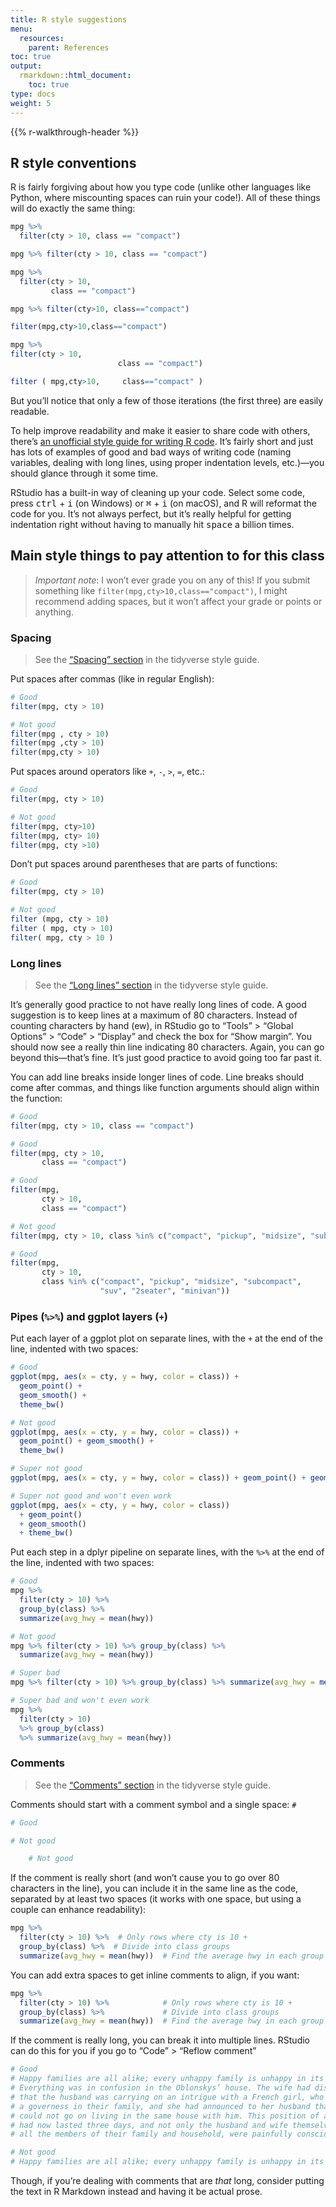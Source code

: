 ```yaml
---
title: R style suggestions 
menu:
  resources:
    parent: References
toc: true
output:
  rmarkdown::html_document:
    toc: true
type: docs
weight: 5
---
```


{{% r-walkthrough-header %}}

## R style conventions

R is fairly forgiving about how you type code (unlike other languages like Python, where miscounting spaces can ruin your code!). All of these things will do exactly the same thing:

<div class="rounded">

``` r
mpg %>% 
  filter(cty > 10, class == "compact")

mpg %>% filter(cty > 10, class == "compact")

mpg %>% 
  filter(cty > 10, 
         class == "compact")

mpg %>% filter(cty>10, class=="compact")

filter(mpg,cty>10,class=="compact")

mpg %>% 
filter(cty > 10, 
                        class == "compact")

filter ( mpg,cty>10,     class=="compact" )
```

</div>

But you’ll notice that only a few of those iterations (the first three) are easily readable.

To help improve readability and make it easier to share code with others, there’s [an unofficial style guide for writing R code](https://style.tidyverse.org/index.html). It’s fairly short and just has lots of examples of good and bad ways of writing code (naming variables, dealing with long lines, using proper indentation levels, etc.)—you should glance through it some time.

RStudio has a built-in way of cleaning up your code. Select some code, press <kbd>ctrl</kbd> + <kbd>i</kbd> (on Windows) or <kbd>⌘</kbd> + <kbd>i</kbd> (on macOS), and R will reformat the code for you. It’s not always perfect, but it’s really helpful for getting indentation right without having to manually hit <kbd>space</kbd> a billion times.

## Main style things to pay attention to for this class

> *Important note*: I won’t ever grade you on any of this! If you submit something like `filter(mpg,cty>10,class=="compact")`, I might recommend adding spaces, but it won’t affect your grade or points or anything.

### Spacing

> See the [“Spacing” section](https://style.tidyverse.org/syntax.html#spacing) in the tidyverse style guide.

Put spaces after commas (like in regular English):

<div class="rounded">

``` r
# Good
filter(mpg, cty > 10)

# Not good
filter(mpg , cty > 10)
filter(mpg ,cty > 10)
filter(mpg,cty > 10)
```

</div>

Put spaces around operators like `+`, `-`, `>`, `=`, etc.:

<div class="rounded">

``` r
# Good
filter(mpg, cty > 10)

# Not good
filter(mpg, cty>10)
filter(mpg, cty> 10)
filter(mpg, cty >10)
```

</div>

Don’t put spaces around parentheses that are parts of functions:

<div class="rounded">

``` r
# Good
filter(mpg, cty > 10)

# Not good
filter (mpg, cty > 10)
filter ( mpg, cty > 10)
filter( mpg, cty > 10 )
```

</div>

### Long lines

> See the [“Long lines” section](https://style.tidyverse.org/syntax.html#long-lines) in the tidyverse style guide.

It’s generally good practice to not have really long lines of code. A good suggestion is to keep lines at a maximum of 80 characters. Instead of counting characters by hand (ew), in RStudio go to “Tools” \> “Global Options” \> “Code” \> “Display” and check the box for “Show margin”. You should now see a really thin line indicating 80 characters. Again, you can go beyond this—that’s fine. It’s just good practice to avoid going too far past it.

You can add line breaks inside longer lines of code. Line breaks should come after commas, and things like function arguments should align within the function:

<div class="rounded">

``` r
# Good
filter(mpg, cty > 10, class == "compact")

# Good
filter(mpg, cty > 10, 
       class == "compact")

# Good
filter(mpg,
       cty > 10,
       class == "compact")

# Not good
filter(mpg, cty > 10, class %in% c("compact", "pickup", "midsize", "subcompact", "suv", "2seater", "minivan"))

# Good
filter(mpg, 
       cty > 10, 
       class %in% c("compact", "pickup", "midsize", "subcompact", 
                    "suv", "2seater", "minivan"))
```

</div>

### Pipes (`%>%`) and ggplot layers (`+`)

Put each layer of a ggplot plot on separate lines, with the `+` at the end of the line, indented with two spaces:

<div class="rounded">

``` r
# Good
ggplot(mpg, aes(x = cty, y = hwy, color = class)) +
  geom_point() +
  geom_smooth() +
  theme_bw()

# Not good
ggplot(mpg, aes(x = cty, y = hwy, color = class)) +
  geom_point() + geom_smooth() +
  theme_bw()

# Super not good
ggplot(mpg, aes(x = cty, y = hwy, color = class)) + geom_point() + geom_smooth() + theme_bw()

# Super not good and won't even work
ggplot(mpg, aes(x = cty, y = hwy, color = class))
  + geom_point()
  + geom_smooth() 
  + theme_bw()
```

</div>

Put each step in a dplyr pipeline on separate lines, with the `%>%` at the end of the line, indented with two spaces:

<div class="rounded">

``` r
# Good
mpg %>% 
  filter(cty > 10) %>% 
  group_by(class) %>% 
  summarize(avg_hwy = mean(hwy))

# Not good
mpg %>% filter(cty > 10) %>% group_by(class) %>% 
  summarize(avg_hwy = mean(hwy))

# Super bad
mpg %>% filter(cty > 10) %>% group_by(class) %>% summarize(avg_hwy = mean(hwy))

# Super bad and won't even work
mpg %>% 
  filter(cty > 10)
  %>% group_by(class)
  %>% summarize(avg_hwy = mean(hwy))
```

</div>

### Comments

> See the [“Comments” section](https://style.tidyverse.org/syntax.html#comments) in the tidyverse style guide.

Comments should start with a comment symbol and a single space: `#`

<div class="rounded">

``` r
# Good

# Not good

    # Not good
```

</div>

If the comment is really short (and won’t cause you to go over 80 characters in the line), you can include it in the same line as the code, separated by at least two spaces (it works with one space, but using a couple can enhance readability):

<div class="rounded">

``` r
mpg %>% 
  filter(cty > 10) %>%  # Only rows where cty is 10 +
  group_by(class) %>%  # Divide into class groups
  summarize(avg_hwy = mean(hwy))  # Find the average hwy in each group
```

</div>

You can add extra spaces to get inline comments to align, if you want:

<div class="rounded">

``` r
mpg %>% 
  filter(cty > 10) %>%            # Only rows where cty is 10 +
  group_by(class) %>%             # Divide into class groups
  summarize(avg_hwy = mean(hwy))  # Find the average hwy in each group
```

</div>

If the comment is really long, you can break it into multiple lines. RStudio can do this for you if you go to “Code” \> “Reflow comment”

<div class="rounded">

``` r
# Good
# Happy families are all alike; every unhappy family is unhappy in its own way.
# Everything was in confusion in the Oblonskys’ house. The wife had discovered
# that the husband was carrying on an intrigue with a French girl, who had been
# a governess in their family, and she had announced to her husband that she
# could not go on living in the same house with him. This position of affairs
# had now lasted three days, and not only the husband and wife themselves, but
# all the members of their family and household, were painfully conscious of it.

# Not good
# Happy families are all alike; every unhappy family is unhappy in its own way. Everything was in confusion in the Oblonskys’ house. The wife had discovered that the husband was carrying on an intrigue with a French girl, who had been a governess in their family, and she had announced to her husband that she could not go on living in the same house with him. This position of affairs had now lasted three days, and not only the husband and wife themselves, but all the members of their family and household, were painfully conscious of it.
```

</div>

Though, if you’re dealing with comments that are *that* long, consider putting the text in R Markdown instead and having it be actual prose.
